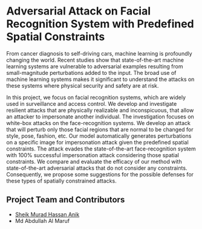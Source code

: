 # Adversarial Attack on Facial Recognition System with Predefined Spatial Constraints

From cancer diagnosis to self-driving cars, machine learning is profoundly changing the world. Recent studies show that state-of-the-art machine learning systems are vulnerable to adversarial examples resulting from small-magnitude perturbations added to the input. The broad use of machine learning systems makes it significant to understand the attacks on these systems where physical security and safety are at risk.

In this project, we focus on facial recognition systems, which are widely used in surveillance and access control. We develop and investigate resilient attacks that are physically realizable and inconspicuous, that allow an attacker to impersonate another individual. The investigation focuses on white-box attacks on the face-recognition systems. We develop an attack that will perturb only those facial regions that are normal to be changed for style, pose, fashion, etc. Our model automatically generates perturbations on a specific image for impersonation attack given the predefined spatial constraints. The attack evades the state-of-the-art face-recognition system with 100\% successful impersonation attack considering those spatial constraints. We compare and evaluate the efficacy of our method with state-of-the-art adversarial attacks that do not consider any constraints. Consequently, we propose some suggestions for the possible defenses for these types of spatially constrained attacks.

## Project Team and Contributors

- [Sheik Murad Hassan Anik](https://www.linkedin.com/in/anik801/)
- Md Abdullah Al Maruf

